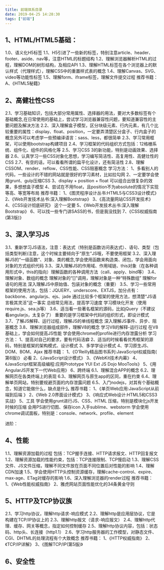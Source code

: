 ```yaml
---
title: 前端体系目录
date: 2019-04-25 14:28:30
tags: ["前端"]
---
```


## 1、HTML/HTML5基础：
1.0、语义化H5标签
1.1、H5引进了一些新的标签，特别注意article、header、footer、aside、nav等，注意HTML的标题结构
1.2、理解浏览器解析HTML的过程，理解DOM的树形结构，及相应API
1.3、理解HTML标签在各个浏览器上的默认样式（代理样式），理解CSS中的重置样式表的概念
1.4、理解Canvas、SVG、video等功能性标签
1.5、理解form、iframe标签，理解文件提交过程
推荐书籍：
A、《HTML5秘籍》

## 2、高健壮性CSS
2.1、学习基础知识，包括大部分常用属性、选择器的用法，要对大多数标签有个基础概念,在日常使用的基础上，尝试学习浏览器兼容性问题，要知道兼容性的主要问题及解决方法
2.2、深入理解盒子模型，区分块级元素、行内元素，有几个比较重要的属性：display、float、position，一定要弄清楚区分盒子、行内盒子的概念另外可以考虑学一些预编译语言：sass、less，都很简单
2.3、学习常用框架，可以使用bootstrap构建项目
2.4、学习框架的代码组织方式包括：12格栅系统、组件化、组件的风格化等
2.5、学习CSS 3的新功能，特别是动画效果、选择器
2.6、认真学习一些CSS对象化思想，学习编写简洁性、高复用性、高健壮性的CSS
2.7、有空的话，可以看看所谓的扁平化设计，还有简洁性
2.8、理解CSSOM、render、reflow、CSS性能、CSS阻塞概念
学习方法：
1、多看别人的代码，一些设计的不错的网站就是很好的学习素材，比如拉勾网
2、一定要学会使用grunt、gulp压缩CSS
3、display + position + float 可以组合出很复杂的效果，多想想盒子模型
4、尝试在不用float，且position不为absolute的情况下实现等高、等宽等布局
推荐书籍：
1、《图灵程序设计丛书:HTML5与CSS3设计模式》
2、《Web开发技术丛书:深入理解Bootstrap》
3、《高流量网站CSS开发技术》
4、《CSS设计彻底研究》 这个一定要
5、《Web开发技术丛书:深入理解Bootstrap》
6、可以找一些专门讲SASS的书，但是我没找到
7、《CSS权威指南(第3版)》

## 3、深入学习JS
3.1、重新学习JS语法，注意：表达式（特别是函数访问表达式）、语句、类型（包括类型判断)注意，这个时候主要倾向于“原生”JS哦，不要使用框架
3.2、深入理解JS的“一级函数”、对象、类的概念,学会使用函数来构造类、闭包，学会用面向对象的方式组织代码
3.3、深入理解JS的作用域、作用域链、this对象（在各种调用形式中，this的指向）理解函数的各种调用方法（call、apply、bind等）
3.4、理解对象、数组的概念
理解对象的“[]”调用，理解对象是一种“特殊数组”
理解for语句的用法
深入理解JS中原始值、包装对象的概念（重要）
3.5、学习一些常用框架的使用方法，包括：JQUERY、underscore、EXTJS，加分点有：backbone、angularjs、ejs、jade
通过比较多个框架的使用方法，想清楚“JS语言极其灵活”这一事实
总结常见用法，提高学习速度
学习模块化开发（使用require.js、sea.js等）
3.6、适当看一些著名框架的源码，比如jQuery（不建议看angularjs，太复杂了）
重要的是学习框架中代码的组织形式，即设计模式
3.7、了解JS解释、运行过程，理解JS的单线程概念
深入理解JS事件、异步、阻塞概念
3.8、理解浏览器组成部件，理解V8的概念
学习V8的解释-运行过程
在V8基础上，学会如何提高JS性能
学会使用chrome的profile进行内存泄露分析
学习方法：
1、提高对自己的要求，要有代码洁癖
2、适当的时候看看优秀框架的源码，特别是框架的架构模式、设计模式
3、多学学设计模式
4、学习原生JS、DOM、BOM、Ajax
推荐书籍：
1、《O’Reilly精品图书系列:​JavaScript权威指南(​第6版)》 必看
2、《JavaScript设计模式》
3、《WebKit技术内幕》
4、《JavaScript框架高级编​程:应用Prototype YUI Ext JS Dojo MooTools》
5、《用AngularJS开发下一代Web应用》
6、跨终端
6.1、理解混合APP的概念
6.2、理解网页在各类终端上的表现
6.3、理解网页与原生app的区同，重在约束
6.4、理解单页网站，特别要规避页面的内存泄露问题
6.5、入门nodejs，对其有个基础概念，知道它能做什么，缺点是什么
推荐书籍：
1、《单页Web应用:JavaScript从前端到后端 》
2、《Web 2.0界面设计模式》
3、《响应式Web设计:HTML5和​CSS3实战》
5、工具
学会使用grunt进行JS、CSS、HTML 压缩，特别是模块化js开发时候的压缩
会用PS进行切图、保存icon
入手sublime、webstorm
学会使用chrome调试面板，特别是：console、network、profile、element

进阶：

## 4、性能
1.1、理解资源加载的过程
包括：TCP握手连接、HTTP请求报文、HTTP回复报文
1.2、理解资源加载的性能约束，包括：TCP连接限制、TCP慢启动
1.3、理解CSS文件、JS文件压缩，理解不同文件放在页面不同位置后对性能的影响
1.4、理解CDN加速
1.5、学会使用HTTP头控制资源缓存，理解cache-control、expire、max-age、ETag对缓存的影响
1.6、深入理解浏览器的render过程
推荐书籍：
1、《Web性能权威指南》
2、雅虎网站页面性能优化的34条黄金守则

## 5、HTTP及TCP协议族
2.1、学习http协议，理解http请求-响应模式
2.2、理解http是应用层协议，它是构建在TCP/IP协议上的
2.3、理解http报文（请求-响应报文）
2.4、理解http代理、缓存、网关等概念，指定如何控制缓存
2.5、理解http协议内容，包括：状态码、http头、长连接（http1.1）
2.6、学习http服务器的工作模型，对静态文件、CGI、DHTML的处理流程有个大致概念
推荐书籍：
1、《HTTP权威指南》
2、《TCP/IP详解》
3、《图解TCP/IP(第5版)》

## 6、安全性

